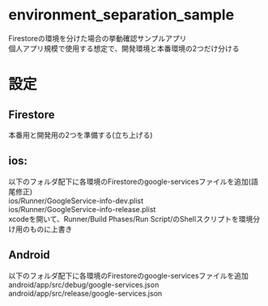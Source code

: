 # environment_separation_sample
Firestoreの環境を分けた場合の挙動確認サンプルアプリ  
個人アプリ規模で使用する想定で、開発環境と本番環境の2つだけ分ける

# 設定
## Firestore
本番用と開発用の2つを準備する(立ち上げる)

## ios: 
以下のフォルダ配下に各環境のFirestoreのgoogle-servicesファイルを追加(語尾修正)  
ios/Runner/GoogleService-info-dev.plist  
ios/Runner/GoogleService-info-release.plist  
xcodeを開いて、Runner/Build Phases/Run Script/のShellスクリプトを環境分け用のものに上書き  

## Android
以下のフォルダ配下に各環境のFirestoreのgoogle-servicesファイルを追加  
android/app/src/debug/google-services.json  
android/app/src/release/google-services.json  
